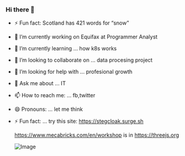### Hi there 👋

- ⚡ Fun fact: Scotland has 421 words for “snow”
<!--
**PaulGiancarlo/PaulGiancarlo** is a ✨ _special_ ✨ repository because its `README.md` (this file) appears on your GitHub profile.

Here are some ideas to get you started:
-->
- 🔭 I’m currently working on Equifax at Programmer Analyst
- 🌱 I’m currently learning ... how k8s works
- 👯 I’m looking to collaborate on ... data procesing project
- 🤔 I’m looking for help with ... profesional growth
- 💬 Ask me about ... IT
- 📫 How to reach me: ... fb,twitter
- 😄 Pronouns: ... let me think
- ⚡ Fun fact: ... try this site: https://stegcloak.surge.sh

    https://www.mecabricks.com/en/workshop 
    is in https://threejs.org



    ![Image](https://generative-placeholders.glitch.me/image?width=600&height=300&style=cellular-automata&cells=50)

<!--
-->
